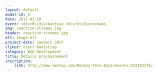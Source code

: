 ```yaml
---
layout: default
modal-id: 3
date: 2017-01-10
event: <div>R</div>eactive <div>S</div>treams
img: reactive-streams.jpg
header: reactive-streams.jpg
alt: image-alt
project-date: January 2017
client: Start Bootstrap
category: Web Development
title: Détails prochainement
inscription:
    link: http://www.meetup.com/Monkey-Tech-Days/events/232103376/
---
```

